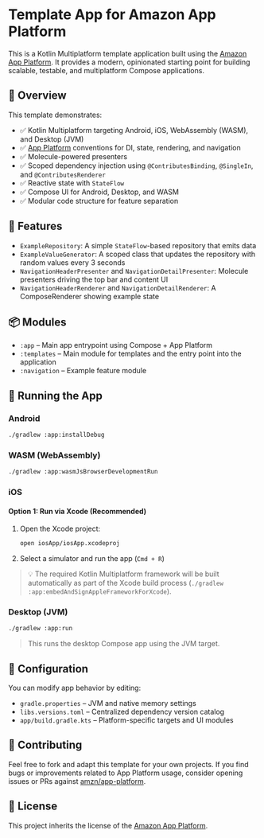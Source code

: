 # Template App for Amazon App Platform

This is a Kotlin Multiplatform template application built using the [Amazon App Platform](https://github.com/amzn/app-platform). It provides a modern, opinionated starting point for building scalable, testable, and multiplatform Compose applications.

## 🚀 Overview

This template demonstrates:

- ✅ Kotlin Multiplatform targeting Android, iOS, WebAssembly (WASM), and Desktop (JVM)
- ✅ [App Platform](https://github.com/amzn/app-platform) conventions for DI, state, rendering, and navigation
- ✅ Molecule-powered presenters
- ✅ Scoped dependency injection using `@ContributesBinding`, `@SingleIn`, and `@ContributesRenderer`
- ✅ Reactive state with `StateFlow`
- ✅ Compose UI for Android, Desktop, and WASM
- ✅ Modular code structure for feature separation

## 🧱 Features

- `ExampleRepository`: A simple `StateFlow`-based repository that emits data
- `ExampleValueGenerator`: A scoped class that updates the repository with random values every 3 seconds
- `NavigationHeaderPresenter` and `NavigationDetailPresenter`: Molecule presenters driving the top bar and content UI
- `NavigationHeaderRenderer` and `NavigationDetailRenderer`: A ComposeRenderer showing example state

## 📦 Modules

- `:app` – Main app entrypoint using Compose + App Platform
- `:templates` – Main module for templates and the entry point into the application
- `:navigation` – Example feature module

## 🧪 Running the App

### Android

```bash
./gradlew :app:installDebug
```

### WASM (WebAssembly)

```bash
./gradlew :app:wasmJsBrowserDevelopmentRun
```

### iOS

#### Option 1: Run via Xcode (Recommended)

1. Open the Xcode project:
   ```bash
   open iosApp/iosApp.xcodeproj
   ```

2. Select a simulator and run the app (`Cmd + R`)

> 💡 The required Kotlin Multiplatform framework will be built automatically as part of the Xcode build process (`./gradlew :app:embedAndSignAppleFrameworkForXcode`).

### Desktop (JVM)

```bash
./gradlew :app:run
```

> This runs the desktop Compose app using the JVM target.

## 🔧 Configuration

You can modify app behavior by editing:

- `gradle.properties` – JVM and native memory settings
- `libs.versions.toml` – Centralized dependency version catalog
- `app/build.gradle.kts` – Platform-specific targets and UI modules

## 🤝 Contributing

Feel free to fork and adapt this template for your own projects. If you find bugs or improvements related to App Platform usage, consider opening issues or PRs against [amzn/app-platform](https://github.com/amzn/app-platform).

## 📄 License

This project inherits the license of the [Amazon App Platform](https://github.com/amzn/app-platform).
